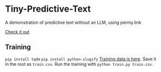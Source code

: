 # Tiny-Predictive-Text
A demonstration of predictive text without an LLM, using permy.link

[Check it out](https://adamgrant.info/tiny-predictive-text)

## Training
`pip install tqdm`
`pip install python-slugify`
[Training data is here](https://www.kaggle.com/datasets/thedevastator/text-and-meta-data-analysis).
Save it in the root as `train.csv`.
Run the training with `python train.py train.csv`.